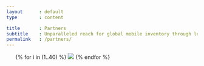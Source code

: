 ```yaml
---
layout      : default
type        : content

title       : Partners
subtitle    : Unparalleled reach for global mobile inventory through lots of direct connections that ensure cost savings for our customers.
permalink   : /partners/
---
```


<ul data-role='partners'>
{% for i in (1..40) %}
  <img src='/assets/images/partners/{{ i }}.jpg' />
{% endfor %}
</ul>
